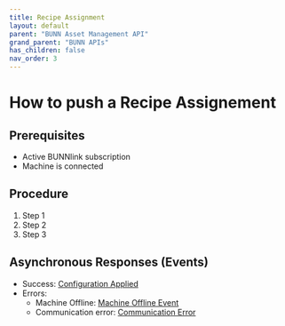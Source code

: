 ```yaml
---
title: Recipe Assignment
layout: default
parent: "BUNN Asset Management API"
grand_parent: "BUNN APIs"
has_children: false
nav_order: 3
---
```


# How to push a Recipe Assignement

## Prerequisites

- Active BUNNlink subscription
- Machine is connected

## Procedure

1. Step 1
2. Step 2
3. Step 3

## Asynchronous Responses (Events)

- Success: [Configuration Applied](#)
- Errors:
  - Machine Offline: [Machine Offline Event](#)
  - Communication error: [Communication Error](#)